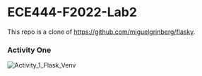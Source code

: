 # ECE444-F2022-Lab2

This repo is a clone of https://github.com/miguelgrinberg/flasky.

### Activity One

![Activity_1_Flask_Venv](https://user-images.githubusercontent.com/59378799/192688303-d8164759-3c22-40ea-8180-18d262acc240.JPG)
